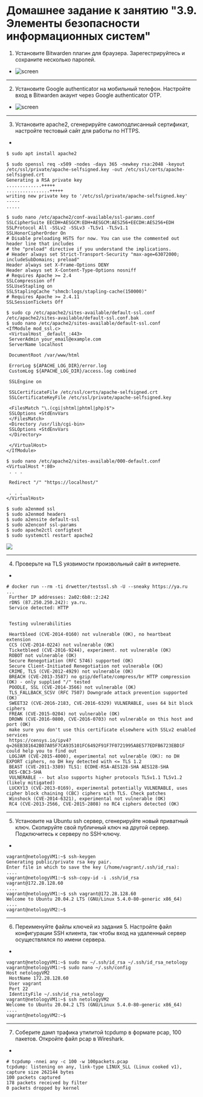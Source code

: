 # Домашнее задание к занятию "3.9. Элементы безопасности информационных систем"

1. Установите Bitwarden плагин для браузера. Зарегестрируйтесь и сохраните несколько паролей.
- ![screen](https://raw.githubusercontent.com/Kylich/devops-netology/main/03-sysadmin-09-security/1.jpg)
___
2. Установите Google authenticator на мобильный телефон. Настройте вход в Bitwarden акаунт через Google authenticator OTP.
- ![screen](https://raw.githubusercontent.com/Kylich/devops-netology/main/03-sysadmin-09-security/2.jpg)
___
3. Установите apache2, сгенерируйте самоподписанный сертификат, настройте тестовый сайт для работы по HTTPS.
-
```shell
$ sudo apt install apache2
```
```shell
$ sudo openssl req -x509 -nodes -days 365 -newkey rsa:2048 -keyout /etc/ssl/private/apache-selfsigned.key -out /etc/ssl/certs/apache-selfsigned.crt
Generating a RSA private key
.............+++++
................+++++
writing new private key to '/etc/ssl/private/apache-selfsigned.key'
-----
.....
```
```shell
$ sudo nano /etc/apache2/conf-available/ssl-params.conf
SSLCipherSuite EECDH+AESGCM:EDH+AESGCM:AES256+EECDH:AES256+EDH
SSLProtocol All -SSLv2 -SSLv3 -TLSv1 -TLSv1.1
SSLHonorCipherOrder On
# Disable preloading HSTS for now. You can use the commented out header line that includes
# the "preload" directive if you understand the implications.
# Header always set Strict-Transport-Security "max-age=63072000; includeSubDomains; preload"
Header always set X-Frame-Options DENY
Header always set X-Content-Type-Options nosniff
# Requires Apache >= 2.4
SSLCompression off
SSLUseStapling on
SSLStaplingCache "shmcb:logs/stapling-cache(150000)"
# Requires Apache >= 2.4.11
SSLSessionTickets Off
```
```shell
$ sudo cp /etc/apache2/sites-available/default-ssl.conf /etc/apache2/sites-available/default-ssl.conf.bak
$ sudo nano /etc/apache2/sites-available/default-ssl.conf
<IfModule mod_ssl.c>
 <VirtualHost _default_:443>
 ServerAdmin your_email@example.com
 ServerName localhost

 DocumentRoot /var/www/html

 ErrorLog ${APACHE_LOG_DIR}/error.log
 CustomLog ${APACHE_LOG_DIR}/access.log combined

 SSLEngine on

 SSLCertificateFile /etc/ssl/certs/apache-selfsigned.crt
 SSLCertificateKeyFile /etc/ssl/private/apache-selfsigned.key

 <FilesMatch "\.(cgi|shtml|phtml|php)$">
 SSLOptions +StdEnvVars
 </FilesMatch>
 <Directory /usr/lib/cgi-bin>
 SSLOptions +StdEnvVars
 </Directory>

 </VirtualHost>
</IfModule>
```
```shell
$ sudo nano /etc/apache2/sites-available/000-default.conf
<VirtualHost *:80>
 . . .

 Redirect "/" "https://localhost/"

 . . .
</VirtualHost>
```
```shell
$ sudo a2enmod ssl
$ sudo a2enmod headers
$ sudo a2ensite default-ssl
$ sudo a2enconf ssl-params
$ sudo apache2ctl configtest
$ sudo systemctl restart apache2
```
![](pic/ssl.png)
___
4. Проверьте на TLS уязвимости произвольный сайт в интернете.
-
```shell
# docker run --rm -ti drwetter/testssl.sh -U --sneaky https://ya.ru
...
 Further IP addresses: 2a02:6b8::2:242
 rDNS (87.250.250.242): ya.ru.
 Service detected: HTTP


 Testing vulnerabilities

 Heartbleed (CVE-2014-0160) not vulnerable (OK), no heartbeat extension
 CCS (CVE-2014-0224) not vulnerable (OK)
 Ticketbleed (CVE-2016-9244), experiment. not vulnerable (OK)
 ROBOT not vulnerable (OK)
 Secure Renegotiation (RFC 5746) supported (OK)
 Secure Client-Initiated Renegotiation not vulnerable (OK)
 CRIME, TLS (CVE-2012-4929) not vulnerable (OK)
 BREACH (CVE-2013-3587) no gzip/deflate/compress/br HTTP compression (OK) - only supplied "/" tested
 POODLE, SSL (CVE-2014-3566) not vulnerable (OK)
 TLS_FALLBACK_SCSV (RFC 7507) Downgrade attack prevention supported (OK)
 SWEET32 (CVE-2016-2183, CVE-2016-6329) VULNERABLE, uses 64 bit block ciphers
 FREAK (CVE-2015-0204) not vulnerable (OK)
 DROWN (CVE-2016-0800, CVE-2016-0703) not vulnerable on this host and port (OK)
 make sure you don't use this certificate elsewhere with SSLv2 enabled services
 https://censys.io/ipv4?q=26EB381642B07A05F7CA935101FC6492F91F7F0721995A8E577EDFB6723EBD1F could help you to find out
 LOGJAM (CVE-2015-4000), experimental not vulnerable (OK): no DH EXPORT ciphers, no DH key detected with <= TLS 1.2
 BEAST (CVE-2011-3389) TLS1: ECDHE-RSA-AES128-SHA AES128-SHA
 DES-CBC3-SHA
 VULNERABLE -- but also supports higher protocols TLSv1.1 TLSv1.2 (likely mitigated)
 LUCKY13 (CVE-2013-0169), experimental potentially VULNERABLE, uses cipher block chaining (CBC) ciphers with TLS. Check patches
 Winshock (CVE-2014-6321), experimental not vulnerable (OK)
 RC4 (CVE-2013-2566, CVE-2015-2808) no RC4 ciphers detected (OK)
```
___
5. Установите на Ubuntu ssh сервер, сгенерируйте новый приватный ключ. Скопируйте свой публичный ключ на другой сервер. Подключитесь к серверу по SSH-ключу.
-
```shell
vagrant@netologyVM1:~$ ssh-keygen
Generating public/private rsa key pair.
Enter file in which to save the key (/home/vagrant/.ssh/id_rsa):
....
vagrant@netologyVM1:~$ ssh-copy-id -i .ssh/id_rsa vagrant@172.28.128.60
....
vagrant@netologyVM1:~$ ssh vagrant@172.28.128.60
Welcome to Ubuntu 20.04.2 LTS (GNU/Linux 5.4.0-80-generic x86_64)
....
vagrant@netologyVM2:~$
```
___
6. Переименуйте файлы ключей из задания 5. Настройте файл конфигурации SSH клиента, так чтобы вход на удаленный сервер осуществлялся по имени сервера.
-
```shell
vagrant@netologyVM1:~$ sudo mv ~/.ssh/id_rsa ~/.ssh/id_rsa_netology
vagrant@netologyVM1:~$ sudo nano ~/.ssh/config
Host netologyVM2
 HostName 172.28.128.60
 User vagrant
 Port 22
 IdentityFile ~/.ssh/id_rsa_netology
vagrant@netologyVM1:~$ ssh netologyVM2
Welcome to Ubuntu 20.04.2 LTS (GNU/Linux 5.4.0-80-generic x86_64)
....
vagrant@netologyVM2:~$
```
___
7. Соберите дамп трафика утилитой tcpdump в формате pcap, 100 пакетов. Откройте файл pcap в Wireshark.
-
```shell
# tcpdump -nnei any -c 100 -w 100packets.pcap
tcpdump: listening on any, link-type LINUX_SLL (Linux cooked v1), capture size 262144 bytes
100 packets captured
178 packets received by filter
0 packets dropped by kernel
```
